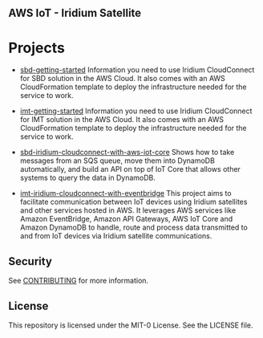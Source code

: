 ## AWS IoT - Iridium Satellite

# Projects

- [sbd-getting-started](sbd-getting-started/README.md) Information you need to use Iridium CloudConnect for SBD solution in the AWS Cloud. It also comes with an AWS CloudFormation template to deploy the infrastructure needed for the service to work.

- [imt-getting-started](imt-getting-started/README.md) Information you need to use Iridium CloudConnect for IMT solution in the AWS Cloud. It also comes with an AWS CloudFormation template to deploy the infrastructure needed for the service to work.

- [sbd-iridium-cloudconnect-with-aws-iot-core](sbd-iridium-cloudconnect-with-aws-iot-core/README.md) Shows how to take messages from an SQS queue, move them into DynamoDB automatically, and build an API on top of IoT Core that allows other systems to query the data in DynamoDB.

- [imt-iridium-cloudconnect-with-eventbridge](imt-iridium-cloudconnect-with-eventbridge/README.md) This project aims to facilitate communication between IoT devices using Iridium satellites and other services hosted in AWS. It leverages AWS services like Amazon EventBridge, Amazon API Gateways, AWS IoT Core and Amazon DynamoDB to handle, route and process data transmitted to and from IoT devices via Iridium satellite communications.

## Security

See [CONTRIBUTING](CONTRIBUTING.md#security-issue-notifications) for more information.

## License

This repository is licensed under the MIT-0 License. See the LICENSE file.
